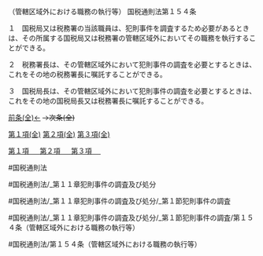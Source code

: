 （管轄区域外における職務の執行等）
国税通則法第１５４条

１　国税局又は税務署の当該職員は、犯則事件を調査するため必要があるときは、その所属する国税局又は税務署の管轄区域外においてその職務を執行することができる。

２　税務署長は、その管轄区域外において犯則事件の調査を必要とするときは、これをその地の税務署長に嘱託することができる。

３　国税局長は、その管轄区域外において犯則事件の調査を必要とするときは、これをその地の国税局長又は税務署長に嘱託することができる。

[前条(全)←](国税通則法＿＿＿＿＿第１５３条_.md)  ~~→次条(全)~~

[第１項(全)](国税通則法＿＿＿＿＿第１５４条第１項_.md)  [第２項(全)](国税通則法＿＿＿＿＿第１５４条第２項_.md)  [第３項(全)](国税通則法＿＿＿＿＿第１５４条第３項_.md)  

[第１項 　 ](国税通則法＿＿＿＿＿第１５４条第１項.md)  [第２項 　 ](国税通則法＿＿＿＿＿第１５４条第２項.md)  [第３項 　 ](国税通則法＿＿＿＿＿第１５４条第３項.md)  

#国税通則法

#国税通則法/_第１１章犯則事件の調査及び処分

#国税通則法/_第１１章犯則事件の調査及び処分/_第１節犯則事件の調査

#国税通則法/_第１１章犯則事件の調査及び処分/_第１節犯則事件の調査/第１５４条（管轄区域外における職務の執行等）

#国税通則法/第１５４条（管轄区域外における職務の執行等）

